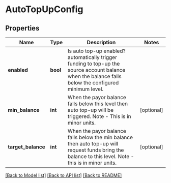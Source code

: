 # AutoTopUpConfig

## Properties
Name | Type | Description | Notes
------------ | ------------- | ------------- | -------------
**enabled** | **bool** | Is auto top-up enabled? automatically trigger funding to top-up the source account balance when the balance falls below the configured minimum level. | 
**min_balance** | **int** | When the payor balance falls below this level then auto top-up will be triggered. Note - This is in minor units. | [optional] 
**target_balance** | **int** | When the payor balance falls below the min balance then auto top-up will request funds bring the balance to this level. Note - this is in minor units. | [optional] 

[[Back to Model list]](../README.md#documentation-for-models) [[Back to API list]](../README.md#documentation-for-api-endpoints) [[Back to README]](../README.md)



